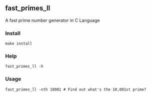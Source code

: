 ## fast_primes_ll
A fast prime number generator in C Language

### Install
```make install```

### Help
```fast_primes_ll -h```

### Usage
```fast_primes_ll -nth 10001 # Find out what's the 10,001st prime?```